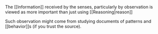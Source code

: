 The [[Information]] received by the senses, particularly by observation is viewed as more important than just using [[Reasoning|reason]]

Such observation might come from studying documents of patterns and [[behavior]]s (if you trust the source).
